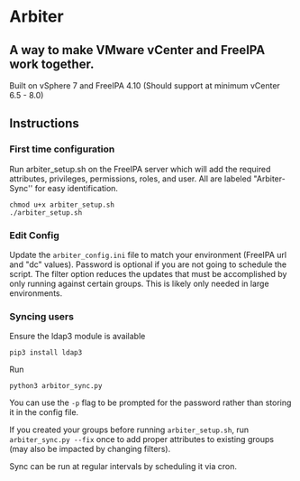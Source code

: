 # Arbiter
## A way to make VMware vCenter and FreeIPA work together.
Built on vSphere 7 and FreeIPA 4.10 (Should support at minimum vCenter 6.5 - 8.0)


## Instructions


### First time configuration
Run arbiter_setup.sh on the FreeIPA server which will add the required attributes, privileges, permissions, roles, and user. All are labeled "Arbiter-Sync'' for easy identification.
```
chmod u+x arbiter_setup.sh
./arbiter_setup.sh
```
### Edit Config
Update the `arbiter_config.ini` file to match your environment (FreeIPA url and "dc" values). Password is optional if you are not going to schedule the script.
The filter option reduces the updates that must be accomplished by only running against certain groups. This is likely only needed in large environments.

### Syncing users
Ensure the ldap3 module is available
```
pip3 install ldap3
```
Run
```
python3 arbitor_sync.py
```
You can use the `-p` flag to be prompted for the password rather than storing it in the config file.

If you created your groups before running `arbiter_setup.sh`, run `arbiter_sync.py --fix` once to add proper attributes to existing groups (may also be impacted by changing filters).

Sync can be run at regular intervals by scheduling it via cron.